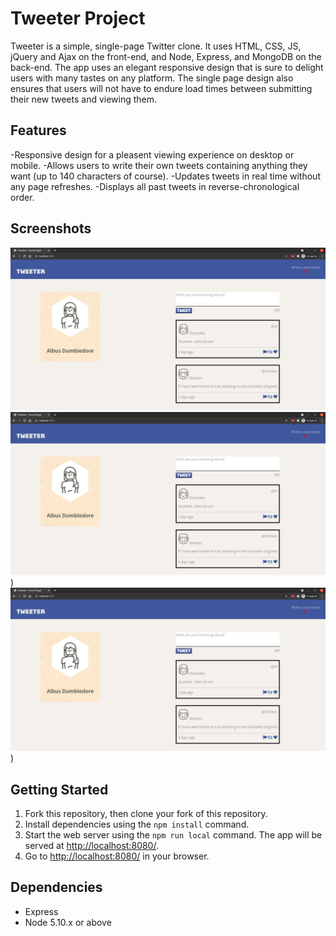 # Tweeter Project

Tweeter is a simple, single-page Twitter clone. It uses HTML, CSS, JS, jQuery and Ajax on the front-end, and Node, Express, and MongoDB on the back-end. The app uses an elegant responsive design that is sure to delight users with many tastes on any platform. The single page design also ensures that users will not have to endure load times between submitting their new tweets and viewing them.


## Features
  -Responsive design for a pleasent viewing experience on desktop or mobile.
  -Allows users to write their own tweets containing anything they want (up to 140 characters of course).
  -Updates tweets in real time without any page refreshes.
  -Displays all past tweets in reverse-chronological order.

## Screenshots

!["Full sized view of the main screen."](public/images/tweeter1.png)
!["Mobile view for narrow screens."](public/images/tweeter1.png))
!["Custom errors for too long/short tweets."](public/images/tweeter1.png))

## Getting Started

1. Fork this repository, then clone your fork of this repository.
2. Install dependencies using the `npm install` command.
3. Start the web server using the `npm run local` command. The app will be served at <http://localhost:8080/>.
4. Go to <http://localhost:8080/> in your browser.

## Dependencies

- Express
- Node 5.10.x or above